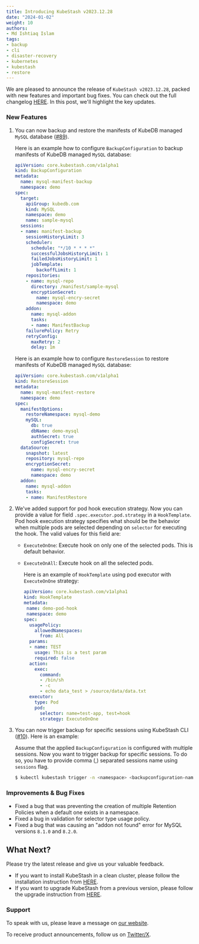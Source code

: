 ```yaml
---
title: Introducing KubeStash v2023.12.28
date: "2024-01-02"
weight: 10
authors:
- Md Ishtiaq Islam
tags:
- backup
- cli
- disaster-recovery
- kubernetes
- kubestash
- restore
---
```


We are pleased to announce the release of `KubeStash v2023.12.28`, packed with new features and important bug fixes. You can check out the full changelog [HERE](https://github.com/kubestash/CHANGELOG/blob/master/releases/v2023.12.28/README.md). 
In this post, we'll highlight the key updates.

### New Features

1. You can now backup and restore the manifests of KubeDB managed `MySQL` database ([#89](https://github.com/kubestash/apimachinery/pull/89)). 
   
   Here is an example how to configure `BackupConfiguration` to backup manifests of KubeDB managed `MySQL` database:
   ```yaml
   apiVersion: core.kubestash.com/v1alpha1
   kind: BackupConfiguration
   metadata:
     name: mysql-manifest-backup
     namespace: demo
   spec:
     target:
       apiGroup: kubedb.com
       kind: MySQL
       namespace: demo
       name: sample-mysql
     sessions:
     - name: manifest-backup
       sessionHistoryLimit: 3
       scheduler:
         schedule: "*/10 * * * *"
         successfulJobsHistoryLimit: 1
         failedJobsHistoryLimit: 1
         jobTemplate:
           backoffLimit: 1
       repositories:
       - name: mysql-repo
         directory: /manifest/sample-mysql
         encryptionSecret:
           name: mysql-encry-secret
           namespace: demo
       addon:
         name: mysql-addon
         tasks:
         - name: ManifestBackup
       failurePolicy: Retry
       retryConfig:
         maxRetry: 2
         delay: 1m
   ```

   Here is an example how to configure `RestoreSession` to restore manifests of KubeDB managed `MySQL` database:

    ```yaml
    apiVersion: core.kubestash.com/v1alpha1
    kind: RestoreSession
    metadata:
      name: mysql-manifest-restore
      namespace: demo
    spec:
      manifestOptions:
        restoreNamespace: mysql-demo
        mySQL:
          db: true
          dbName: demo-mysql
          authSecret: true
          configSecret: true
      dataSource:
        snapshot: latest
        repository: mysql-repo
        encryptionSecret:
          name: mysql-encry-secret
          namespace: demo
      addon:
        name: mysql-addon
        tasks:
        - name: ManifestRestore
    ```

2. We've added support for pod hook execution strategy. Now you can provide a value for field `.spec.executor.pod.strategy` in a `HookTemplate`. Pod hook execution strategy specifies what should be the behavior when multiple pods are selected depending on `selector` for executing the hook. The valid values for this field are:
   
   - `ExecuteOnOne`: Execute hook on only one of the selected pods. This is default behavior.
   - `ExecuteOnAll`: Execute hook on all the selected pods.

      Here is an example of `HookTemplate` using pod executor with `ExecuteOnOne` strategy:
      ```yaml
      apiVersion: core.kubestash.com/v1alpha1
      kind: HookTemplate
      metadata:
       name: demo-pod-hook
       namespace: demo
      spec:
        usagePolicy:
          allowedNamespaces:
            from: All
        params:
        - name: TEST
          usage: This is a test param
          required: false
        action:
          exec:
            command:
            - /bin/sh
            - -c
            - echo data_test > /source/data/data.txt
        executor:
          type: Pod
          pod:
            selector: name=test-app, test=hook
            strategy: ExecuteOnOne
     ```

3. You can now trigger backup for specific sessions using KubeStash CLI ([#10](https://github.com/kubestash/cli/pull/10)). Here is an example:
   
    Assume that the applied `BackupConfiguration` is configured with multiple sessions. Now you want to trigger backup for specific sessions. To do so, you have to provide comma (,) separated sessions name using `sessions` flag.
    ```bash
   $ kubectl kubestash trigger -n <namespace> <backupconfiguration-name> --sessions=<sessions-name>
    ```

### Improvements & Bug Fixes
- Fixed a bug that was preventing the creation of multiple Retention Policies when a default one exists in a namespace.
- Fixed a bug in validation for selector type usage policy.
- Fixed a bug that was causing an "addon not found" error for MySQL versions `8.1.0` and `8.2.0`.


## What Next?
Please try the latest release and give us your valuable feedback.

- If you want to install KubeStash in a clean cluster, please follow the installation instruction from [HERE](https://github.com/kubestash/installer/blob/master/charts/kubestash-operator/README.md).
- If you want to upgrade KubeStash from a previous version, please follow the upgrade instruction from [HERE](https://github.com/kubestash/installer/blob/master/charts/kubestash-operator/README.md).

### Support

To speak with us, please leave a message on [our website](https://appscode.com/contact/).

To receive product announcements, follow us on [Twitter/X](https://twitter.com/KubeStash).

